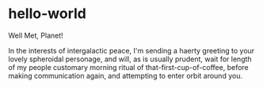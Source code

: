 # hello-world
Well Met, Planet!

In the interests of intergalactic peace, I'm sending a haerty greeting to your lovely spheroidal personage, and will, as is usually prudent, wait for length of my people customary morning ritual of that-first-cup-of-coffee, before making communication again, and attempting to enter orbit around you. 
